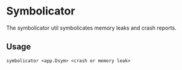 # Symbolicator

The symbolicator util symbolicates memory leaks and crash reports.

## Usage

```
symbolicator <app.Dsym> <crash or memory leak>
```

